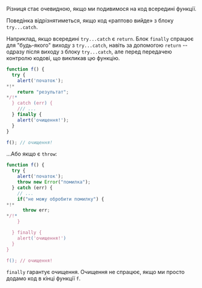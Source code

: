 Різниця стає очевидною, якщо ми подивимося на код всередині функції.

Поведінка відрізнятиметься, якщо код «раптово вийде» з блоку `try...catch`.

Наприклад, якщо всередині `try...catch` є `return`. Блок `finally` спрацює для "будь-якого" виходу з `try...catch`, навіть за допомогою `return` -- одразу після виходу з блоку `try...catch`, але перед передачею контролю кодові, що викликав цю функцію.

```js run
function f() {
  try {
    alert('початок');
*!*
    return "результат";
*/!*
  } catch (err) {
    /// ...
  } finally {
    alert('очищення!');
  }
}

f(); // очищення!
```

...Або якщо є `throw`:

```js run
function f() {
  try {
    alert('початок');
    throw new Error("помилка");
  } catch (err) {
    // ...
    if("не можу обробити помилку") {
*!*
      throw err;
*/!*
    }

  } finally {
    alert('очищення!')
  }
}

f(); // очищення!
```

`finally` гарантує очищення. Очищення не спрацює, якщо ми просто додамо код в кінці функції `f`.
